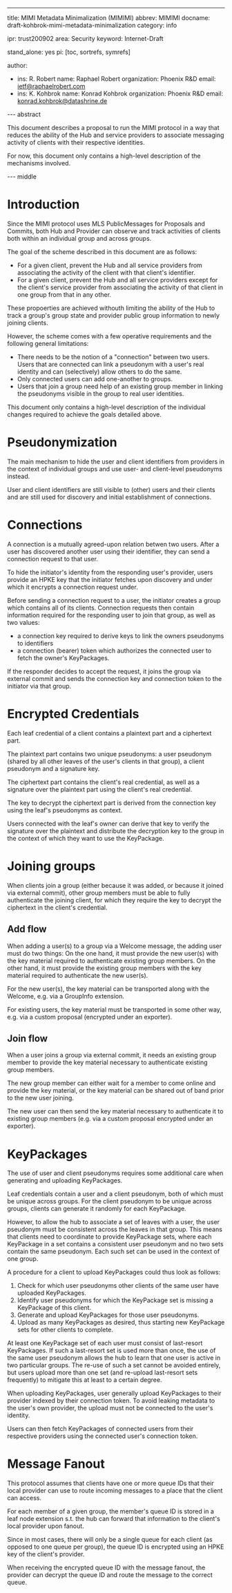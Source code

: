 ---
title: MIMI Metadata Minimalization (MIMIMI)
abbrev: MIMIMI
docname: draft-kohbrok-mimi-metadata-minimalization
category: info

ipr: trust200902
area: Security
keyword: Internet-Draft

stand_alone: yes
pi: [toc, sortrefs, symrefs]

author:
 -  ins: R. Robert
    name: Raphael Robert
    organization: Phoenix R&D
    email: ietf@raphaelrobert.com
 -  ins: K. Kohbrok
    name: Konrad Kohbrok
    organization: Phoenix R&D
    email: konrad.kohbrok@datashrine.de

--- abstract

This document describes a proposal to run the MIMI protocol in a way that
reduces the ability of the Hub and service providers to associate messaging
activity of clients with their respective identities.

For now, this document only contains a high-level description of the mechanisms
involved.

--- middle

# Introduction

Since the MIMI protocol uses MLS PublicMessages for Proposals and Commits, both
Hub and Provider can observe and track activities of clients both within an
individual group and across groups.

The goal of the scheme described in this document are as follows:

- For a given client, prevent the Hub and all service providers from associating
  the activity of the client with that client's identifier.
- For a given client, prevent the Hub and all service providers except for the
  client's service provider from associating the activity of that client in one
  group from that in any other.

These propoerties are achieved withouth limiting the ability of the Hub to track
a group's group state and provider public group information to newly joining
clients.

However, the scheme comes with a few operative requirements and the following
general limitations:

- There needs to be the notion of a "connection" between two users. Users that
  are connected can link a pseudonym with a user's real identity and can
  (selectively) allow others to do the same.
- Only connected users can add one-another to groups.
- Users that join a group need help of an existing group member in linking the
  pseudonyms visible in the group to real user identities.

This document only contains a high-level description of the individual changes
required to achieve the goals detailed above.

# Pseudonymization

The main mechanism to hide the user and client identifiers from providers in the
context of individual groups and use user- and client-level pseudonyms instead.

User and client identifiers are still visible to (other) users and their clients
and are still used for discovery and initial establishment of connections.

# Connections

A connection is a mutually agreed-upon relation betwen two users. After a user
has discovered another user using their identifier, they can send a connection
request to that user.

To hide the initiator's identity from the responding user's provider, users
provide an HPKE key that the initiator fetches upon discovery and under which it
encrypts a connection request under.

Before sending a connection request to a user, the initiator creates a group
which contains all of its clients. Connection requests then contain information
required for the responding user to join that group, as well as two values:

- a connection key required to derive keys to link the owners pseudonyms to
  identifiers
- a connection (bearer) token which authorizes the connected user to fetch the
  owner's KeyPackages.

If the responder decides to accept the request, it joins the group via external
commit and sends the connection key and connection token to the initiator via
that group.

# Encrypted Credentials

Each leaf credential of a client contains a plaintext part and a ciphertext
part.

The plaintext part contains two unique pseudonyms: a user pseudonym (shared by
all other leaves of the user's clients in that group), a client pseudonym and a
signature key.

The ciphertext part contains the client's real credential, as well as a
signature over the plaintext part using the client's real credential.

The key to decrypt the ciphertext part is derived from the connection key using
the leaf's pseudonyms as context.

Users connected with the leaf's owner can derive that key to verify the
signature over the plaintext and distribute the decryption key to the group in
the context of which they want to use the KeyPackage.

# Joining groups

When clients join a group (either because it was added, or because it joined via
external commit), other group members must be able to fully authenticate the
joining client, for which they require the key to decrypt the ciphertext in the
client's credential.

## Add flow

When adding a user(s) to a group via a Welcome message, the adding user must do
two things: On the one hand, it must provide the new user(s) with the key
material required to authenticate existing group members. On the other hand, it
must provide the existing group members with the key material required to
authenticate the new user(s).

For the new user(s), the key material can be transported along with the Welcome,
e.g. via a GroupInfo extension.

For existing users, the key material must be transported in some other way, e.g.
via a custom proposal (encrypted under an exporter).

## Join flow

When a user joins a group via external commit, it needs an existing group member
to provide the key material necessary to authenticate existing group members.

The new group member can either wait for a member to come online and provide the
key material, or the key material can be shared out of band prior to the new
user joining.

The new user can then send the key material necessary to authenticate it to
existing group members (e.g. via a custom proposal encrypted under an exporter).

# KeyPackages

The use of user and client pseudonyms requires some additional care when
generating and uploading KeyPackages.

Leaf credentials contain a user and a client pseudonym, both of which must be
unique across groups. For the client pseudonym to be unique across groups,
clients can generate it randomly for each KeyPackage.

However, to allow the hub to associate a set of leaves with a user, the user
pseudonym must be consistent across the leaves in that group. This means that
clients need to coordinate to provide KeyPackage sets, where each KeyPackage in
a set contains a consistent user pseudonym and no two sets contain the same
pseudonym. Each such set can be used in the context of one group.

A procedure for a client to upload KeyPackages could thus look as follows:

1. Check for which user pseudonyms other clients of the same user have uploaded
   KeyPackages.
2. Identify user pseudonyms for which the KeyPackage set is missing a KeyPackage
   of this client.
3. Generate and upload KeyPackages for those user pseudonyms.
4. Upload as many KeyPackages as desired, thus starting new KeyPackage sets for
   other clients to complete.

At least one KeyPackage set of each user must consist of last-resort
KeyPackages. If such a last-resort set is used more than once, the use of the
same user pseudonym allows the hub to learn that one user is active in two
particular groups. The re-use of such a set cannot be avoided entirely, but
users upload more than one set (and re-upload last-resort sets frequently) to
mitigate this at least to a certain degree.

When uploading KeyPackages, user generally upload KeyPackages to their provider
indexed by their connection token. To avoid leaking metadata to the user's own
provider, the upload must not be connected to the user's identity.

Users can then fetch KeyPackages of connected users from their respective
providers using the connected user's connection token.

# Message Fanout

This protocol assumes that clients have one or more queue IDs that their local
provider can use to route incoming messages to a place that the client can
access.

For each member of a given group, the member's queue ID is stored in a leaf node
extension s.t. the hub can forward that information to the client's local
provider upon fanout.

Since in most cases, there will only be a single queue for each client (as
opposed to one queue per group), the queue ID is encrypted using an HPKE key of
the client's provider.

When receiving the encrypted queue ID with the message fanout, the provider can
decrypt the queue ID and route the message to the correct queue.
